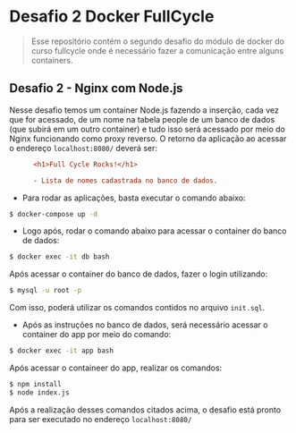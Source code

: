 # Desafio 2 Docker FullCycle
> Esse repositório contém o segundo desafio do módulo de docker do curso fullcycle onde é necessário fazer a comunicação entre alguns containers.

## Desafio 2 - Nginx com Node.js

Nesse desafio temos um container Node.js fazendo a inserção, cada vez que for acessado, de um nome na tabela people de um banco de dados (que subirá em um outro container) e tudo isso será acessado por meio do Nginx funcionando como proxy reverso. O retorno da aplicação ao acessar o endereço `localhost:8080/` deverá ser:

```ini
      <h1>Full Cycle Rocks!</h1>

      - Lista de nomes cadastrada no banco de dados.
```

* Para rodar as aplicações, basta executar o comando abaixo:

```bash
$ docker-compose up -d
```

* Logo após, rodar o comando abaixo para acessar o container do banco de dados:
```bash
$ docker exec -it db bash
```
Após acessar o container do banco de dados, fazer o login utilizando: 
```bash
$ mysql -u root -p
```
Com isso, poderá utilizar os comandos contidos no arquivo `init.sql`.

* Após as instruções no banco de dados, será necessário acessar o container do app por meio do comando:
```bash
$ docker exec -it app bash
```
Após acessar o containeer do app, realizar os comandos: 
```bash
$ npm install
$ node index.js
```

Após a realização desses comandos citados acima, o desafio está pronto para ser executado no endereço `localhost:8080/`
